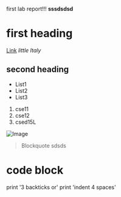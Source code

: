 first lab report!!!
**sssdsdsd**
# first heading
[Link](https://www.google.com/)
*little Italy*
## second heading
* List1
* List2
* List3

1. cse11
2. cse12
3. csed15L

![Image](https://upload.wikimedia.org/wikipedia/commons/b/b6/Image_created_with_a_mobile_phone.png)
> Blockquote
> sdsds

# code block
print '3 backticks or'
print 'indent 4 spaces'
